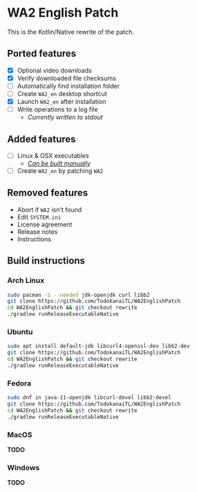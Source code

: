 # WA2 English Patch

This is the Kotlin/Native rewrite of the patch.

## Ported features

* [x] Optional video downloads
* [x] Verify downloaded file checksums
* [ ] Automatically find installation folder
* [ ] Create `WA2_en` desktop shortcut
* [x] Launch `WA2_en` after installation
* [ ] Write operations to a log file
  * *Currently written to stdout*

## Added features

* [ ] Linux & OSX executables
  * *[Can be built manually](#build-instructions)*
* [ ] Create `WA2_en` by patching `WA2`

## Removed features

* Abort if `WA2` isn't found
* Edit `SYSTEM.ini`
* License agreement
* Release notes
* Instructions

## Build instructions

### Arch Linux

```sh
sudo pacman -S --needed jdk-openjdk curl libb2
git clone https://github.com/TodokanaiTL/WA2EnglishPatch
cd WA2EnglishPatch && git checkout rewrite
./gradlew runReleaseExecutableNative
```

### Ubuntu

```sh
sudo apt install default-jdk libcurl4-openssl-dev libb2-dev
git clone https://github.com/TodokanaiTL/WA2EnglishPatch
cd WA2EnglishPatch && git checkout rewrite
./gradlew runReleaseExecutableNative
```

### Fedora

```sh
sudo dnf in java-11-openjdk libcurl-devel libb2-devel
git clone https://github.com/TodokanaiTL/WA2EnglishPatch
cd WA2EnglishPatch && git checkout rewrite
./gradlew runReleaseExecutableNative
```

### MacOS

**TODO**

### Windows

**TODO**
